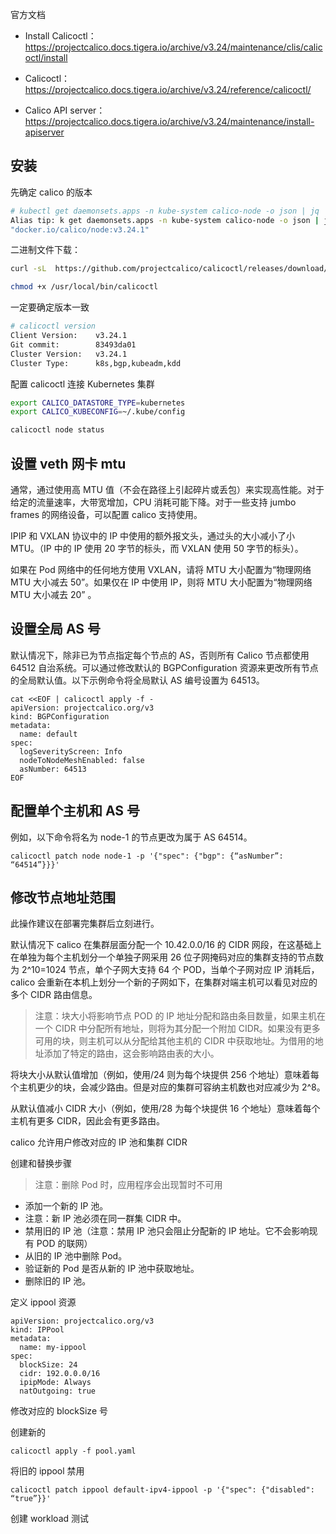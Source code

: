 官方文档

- Install Calicoctl： <https://projectcalico.docs.tigera.io/archive/v3.24/maintenance/clis/calicoctl/install>

- Calicoctl：<https://projectcalico.docs.tigera.io/archive/v3.24/reference/calicoctl/>
- Calico API server：https://projectcalico.docs.tigera.io/archive/v3.24/maintenance/install-apiserver

## 安装

先确定 calico 的版本

```bash
# kubectl get daemonsets.apps -n kube-system calico-node -o json | jq '.spec.template.spec.containers[0].image'
Alias tip: k get daemonsets.apps -n kube-system calico-node -o json | jq '.spec.template.spec.containers[0].image'
"docker.io/calico/node:v3.24.1"
```

二进制文件下载：

```bash
curl -sL  https://github.com/projectcalico/calicoctl/releases/download/v3.20.6/calicoctl-linux-amd64 -o /usr/local/bin/calicoctl

chmod +x /usr/local/bin/calicoctl
```

一定要确定版本一致

```bash
# calicoctl version
Client Version:    v3.24.1
Git commit:        83493da01
Cluster Version:   v3.24.1
Cluster Type:      k8s,bgp,kubeadm,kdd
```

配置 calicoctl 连接 Kubernetes 集群

```bash
export CALICO_DATASTORE_TYPE=kubernetes
export CALICO_KUBECONFIG=~/.kube/config

calicoctl node status
```

## 设置 veth 网卡 mtu

通常，通过使用高 MTU 值（不会在路径上引起碎片或丢包）来实现高性能。对于给定的流量速率，大带宽增加，CPU 消耗可能下降。对于一些支持 jumbo frames 的网络设备，可以配置 calico 支持使用。

IPIP 和 VXLAN 协议中的 IP 中使用的额外报文头，通过头的大小减小了小 MTU。（IP 中的 IP 使用 20 字节的标头，而 VXLAN 使用 50 字节的标头）。

如果在 Pod 网络中的任何地方使用 VXLAN，请将 MTU 大小配置为“物理网络 MTU 大小减去 50”。如果仅在 IP 中使用 IP，则将 MTU 大小配置为“物理网络 MTU 大小减去 20” 。

## 设置全局 AS 号

默认情况下，除非已为节点指定每个节点的 AS，否则所有 Calico 节点都使用 64512 自治系统。可以通过修改默认的 BGPConfiguration 资源来更改所有节点的全局默认值。以下示例命令将全局默认 AS 编号设置为 64513。

```
cat <<EOF | calicoctl apply -f -
apiVersion: projectcalico.org/v3
kind: BGPConfiguration
metadata:
  name: default
spec:
  logSeverityScreen: Info
  nodeToNodeMeshEnabled: false
  asNumber: 64513
EOF
```

## 配置单个主机和 AS 号

例如，以下命令将名为 node-1 的节点更改为属于 AS 64514。

```
calicoctl patch node node-1 -p '{"spec": {"bgp": {“asNumber”: “64514”}}}'
```

## 修改节点地址范围

此操作建议在部署完集群后立刻进行。

默认情况下 calico 在集群层面分配一个 10.42.0.0/16 的 CIDR 网段，在这基础上在单独为每个主机划分一个单独子网采用 26 位子网掩码对应的集群支持的节点数为 2^10=1024 节点，单个子网大支持 64 个 POD，当单个子网对应 IP 消耗后，calico 会重新在本机上划分一个新的子网如下，在集群对端主机可以看见对应的多个 CIDR 路由信息。

> 注意：块大小将影响节点 POD 的 IP 地址分配和路由条目数量，如果主机在一个 CIDR 中分配所有地址，则将为其分配一个附加 CIDR。如果没有更多可用的块，则主机可以从分配给其他主机的 CIDR 中获取地址。为借用的地址添加了特定的路由，这会影响路由表的大小。

将块大小从默认值增加（例如，使用/24 则为每个块提供 256 个地址）意味着每个主机更少的块，会减少路由。但是对应的集群可容纳主机数也对应减少为 2^8。

从默认值减小 CIDR 大小（例如，使用/28 为每个块提供 16 个地址）意味着每个主机有更多 CIDR，因此会有更多路由。

calico 允许用户修改对应的 IP 池和集群 CIDR

创建和替换步骤

> 注意：删除 Pod 时，应用程序会出现暂时不可用

- 添加一个新的 IP 池。
- 注意：新 IP 池必须在同一群集 CIDR 中。
- 禁用旧的 IP 池（注意：禁用 IP 池只会阻止分配新的 IP 地址。它不会影响现有 POD 的联网）
- 从旧的 IP 池中删除 Pod。
- 验证新的 Pod 是否从新的 IP 池中获取地址。
- 删除旧的 IP 池。

定义 ippool 资源

```
apiVersion: projectcalico.org/v3
kind: IPPool
metadata:
  name: my-ippool
spec:
  blockSize: 24
  cidr: 192.0.0.0/16
  ipipMode: Always
  natOutgoing: true
```

修改对应的 blockSize 号

创建新的

```
calicoctl apply -f pool.yaml
```

将旧的 ippool 禁用

```
calicoctl patch ippool default-ipv4-ippool -p '{"spec": {"disabled": “true”}}'
```

创建 workload 测试
